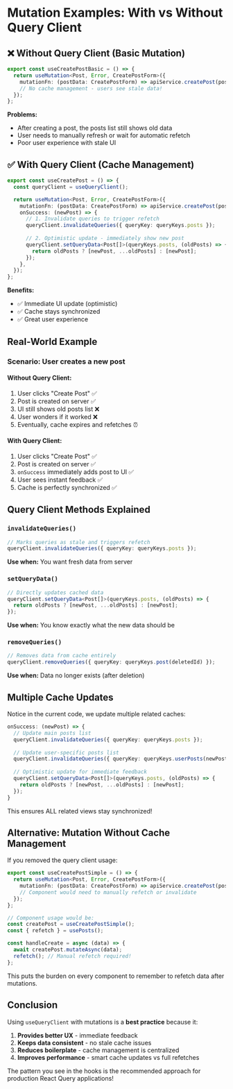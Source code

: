 # Mutation Examples: With vs Without Query Client

## ❌ Without Query Client (Basic Mutation)

```typescript
export const useCreatePostBasic = () => {
  return useMutation<Post, Error, CreatePostForm>({
    mutationFn: (postData: CreatePostForm) => apiService.createPost(postData),
    // No cache management - users see stale data!
  });
};
```

**Problems:**
- After creating a post, the posts list still shows old data
- User needs to manually refresh or wait for automatic refetch
- Poor user experience with stale UI

## ✅ With Query Client (Cache Management)

```typescript
export const useCreatePost = () => {
  const queryClient = useQueryClient();

  return useMutation<Post, Error, CreatePostForm>({
    mutationFn: (postData: CreatePostForm) => apiService.createPost(postData),
    onSuccess: (newPost) => {
      // 1. Invalidate queries to trigger refetch
      queryClient.invalidateQueries({ queryKey: queryKeys.posts });
      
      // 2. Optimistic update - immediately show new post
      queryClient.setQueryData<Post[]>(queryKeys.posts, (oldPosts) => {
        return oldPosts ? [newPost, ...oldPosts] : [newPost];
      });
    },
  });
};
```

**Benefits:**
- ✅ Immediate UI update (optimistic)
- ✅ Cache stays synchronized
- ✅ Great user experience

## Real-World Example

### Scenario: User creates a new post

#### Without Query Client:
1. User clicks "Create Post" ✅
2. Post is created on server ✅  
3. UI still shows old posts list ❌
4. User wonders if it worked ❌
5. Eventually, cache expires and refetches ⏰

#### With Query Client:
1. User clicks "Create Post" ✅
2. Post is created on server ✅
3. `onSuccess` immediately adds post to UI ✅
4. User sees instant feedback ✅
5. Cache is perfectly synchronized ✅

## Query Client Methods Explained

### `invalidateQueries()`
```typescript
// Marks queries as stale and triggers refetch
queryClient.invalidateQueries({ queryKey: queryKeys.posts });
```
**Use when:** You want fresh data from server

### `setQueryData()`
```typescript
// Directly updates cached data
queryClient.setQueryData<Post[]>(queryKeys.posts, (oldPosts) => {
  return oldPosts ? [newPost, ...oldPosts] : [newPost];
});
```
**Use when:** You know exactly what the new data should be

### `removeQueries()`
```typescript
// Removes data from cache entirely
queryClient.removeQueries({ queryKey: queryKeys.post(deletedId) });
```
**Use when:** Data no longer exists (after deletion)

## Multiple Cache Updates

Notice in the current code, we update multiple related caches:

```typescript
onSuccess: (newPost) => {
  // Update main posts list
  queryClient.invalidateQueries({ queryKey: queryKeys.posts });
  
  // Update user-specific posts list
  queryClient.invalidateQueries({ queryKey: queryKeys.userPosts(newPost.userId) });
  
  // Optimistic update for immediate feedback
  queryClient.setQueryData<Post[]>(queryKeys.posts, (oldPosts) => {
    return oldPosts ? [newPost, ...oldPosts] : [newPost];
  });
}
```

This ensures ALL related views stay synchronized!

## Alternative: Mutation Without Cache Management

If you removed the query client usage:

```typescript
export const useCreatePostSimple = () => {
  return useMutation<Post, Error, CreatePostForm>({
    mutationFn: (postData: CreatePostForm) => apiService.createPost(postData),
    // Component would need to manually refetch or invalidate
  });
};

// Component usage would be:
const createPost = useCreatePostSimple();
const { refetch } = usePosts();

const handleCreate = async (data) => {
  await createPost.mutateAsync(data);
  refetch(); // Manual refetch required!
};
```

This puts the burden on every component to remember to refetch data after mutations.

## Conclusion

Using `useQueryClient` with mutations is a **best practice** because it:

1. **Provides better UX** - immediate feedback
2. **Keeps data consistent** - no stale cache issues  
3. **Reduces boilerplate** - cache management is centralized
4. **Improves performance** - smart cache updates vs full refetches

The pattern you see in the hooks is the recommended approach for production React Query applications!
